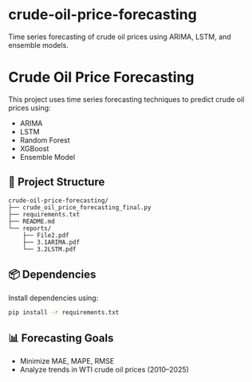 # crude-oil-price-forecasting
Time series forecasting of crude oil prices using ARIMA, LSTM, and ensemble models.

# Crude Oil Price Forecasting

This project uses time series forecasting techniques to predict crude oil prices using:
- ARIMA
- LSTM
- Random Forest
- XGBoost
- Ensemble Model

## 📁 Project Structure

```
crude-oil-price-forecasting/
├── crude_oil_price_forecasting_final.py
├── requirements.txt
├── README.md
└── reports/
    ├── File2.pdf
    ├── 3.1ARIMA.pdf
    └── 3.2LSTM.pdf
```

## 📦 Dependencies

Install dependencies using:

```bash
pip install -r requirements.txt
```

## 📊 Forecasting Goals

- Minimize MAE, MAPE, RMSE
- Analyze trends in WTI crude oil prices (2010–2025)

